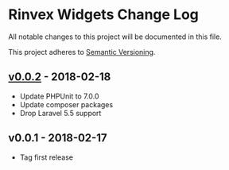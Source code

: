 # Rinvex Widgets Change Log

All notable changes to this project will be documented in this file.

This project adheres to [Semantic Versioning](CONTRIBUTING.md).


## [v0.0.2] - 2018-02-18
- Update PHPUnit to 7.0.0
- Update composer packages
- Drop Laravel 5.5 support

## v0.0.1 - 2018-02-17
- Tag first release

[v0.0.2]: https://github.com/rinvex/widgets/compare/v0.0.1...v0.0.2
